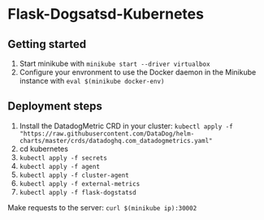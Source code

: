 # Flask-Dogsatsd-Kubernetes

## Getting started

1. Start minikube with `minikube start --driver virtualbox`
2. Configure your envronment to use the Docker daemon in the Minikube instance with `eval $(minikube docker-env)`

## Deployment steps

1. Install the DatadogMetric CRD in your cluster:
`kubectl apply -f "https://raw.githubusercontent.com/DataDog/helm-charts/master/crds/datadoghq.com_datadogmetrics.yaml"`
2. cd kubernetes 
3. `kubectl apply -f secrets`
4. `kubectl apply -f agent`
5. `kubectl apply -f cluster-agent`
6. `kubectl apply -f external-metrics`
7. `kubectl apply -f flask-dogstatsd`

Make requests to the server: `curl $(minikube ip):30002`
